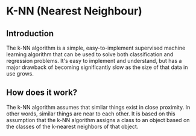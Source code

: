 # K-NN (Nearest Neighbour)

## Introduction

The k-NN algorithm is a simple, easy-to-implement supervised machine learning algorithm that can be used to solve both classification and regression problems. It's easy to implement and understand, but has a major drawback of becoming significantly slow as the size of that data in use grows.

## How does it work?

The k-NN algorithm assumes that similar things exist in close proximity. In other words, similar things are near to each other. It is based on this assumption that the k-NN algorithm assigns a class to an object based on the classes of the k-nearest neighbors of that object.
